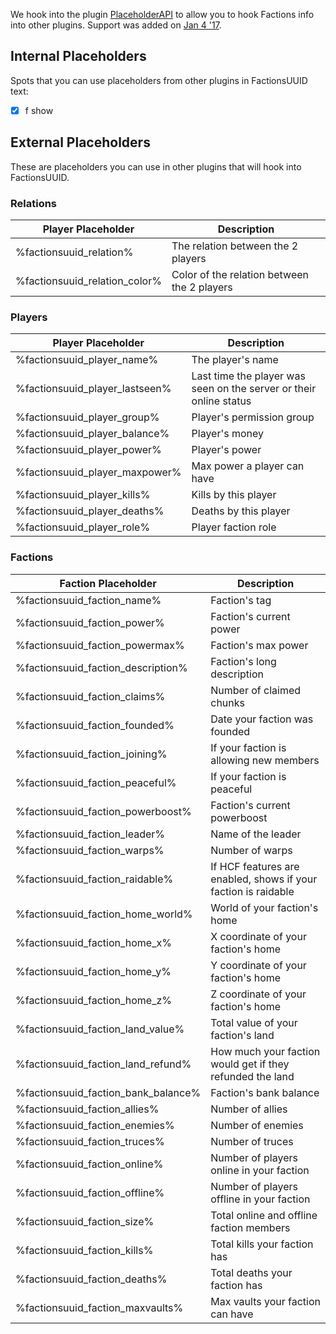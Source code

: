 We hook into the plugin [PlaceholderAPI](https://www.spigotmc.org/resources/placeholderapi.6245/) to allow you to hook Factions info into other plugins. Support was added on [Jan 4 '17](https://github.com/drtshock/Factions/commit/e343ac69fa9b88edce0148ac0ac095af94584638).

## Internal Placeholders
Spots that you can use placeholders from other plugins in FactionsUUID text:
- [x] f show

## External Placeholders
These are placeholders you can use in other plugins that will hook into FactionsUUID.

### Relations

Player Placeholder | Description
--- | ---
%factionsuuid_relation% | The relation between the 2 players
%factionsuuid_relation_color% | Color of the relation between the 2 players

### Players

Player Placeholder | Description
--- | ---
%factionsuuid_player_name% | The player's name
%factionsuuid_player_lastseen% | Last time the player was seen on the server or their online status
%factionsuuid_player_group% | Player's permission group
%factionsuuid_player_balance% | Player's money
%factionsuuid_player_power% | Player's power
%factionsuuid_player_maxpower% | Max power a player can have
%factionsuuid_player_kills% | Kills by this player
%factionsuuid_player_deaths% | Deaths by this player
%factionsuuid_player_role% | Player faction role

### Factions

Faction Placeholder | Description
--- | ---
%factionsuuid_faction_name% | Faction's tag
%factionsuuid_faction_power% | Faction's current power
%factionsuuid_faction_powermax% | Faction's max power
%factionsuuid_faction_description% | Faction's long description
%factionsuuid_faction_claims% | Number of claimed chunks
%factionsuuid_faction_founded% | Date your faction was founded
%factionsuuid_faction_joining% | If your faction is allowing new members
%factionsuuid_faction_peaceful% | If your faction is peaceful
%factionsuuid_faction_powerboost% | Faction's current powerboost
%factionsuuid_faction_leader% | Name of the leader
%factionsuuid_faction_warps% | Number of warps
%factionsuuid_faction_raidable% | If HCF features are enabled, shows if your faction is raidable
%factionsuuid_faction_home_world% | World of your faction's home
%factionsuuid_faction_home_x% | X coordinate of your faction's home
%factionsuuid_faction_home_y% | Y coordinate of your faction's home
%factionsuuid_faction_home_z% | Z coordinate of your faction's home
%factionsuuid_faction_land_value% | Total value of your faction's land
%factionsuuid_faction_land_refund% | How much your faction would get if they refunded the land
%factionsuuid_faction_bank_balance% | Faction's bank balance
%factionsuuid_faction_allies% | Number of allies
%factionsuuid_faction_enemies% | Number of enemies
%factionsuuid_faction_truces% | Number of truces
%factionsuuid_faction_online% | Number of players online in your faction
%factionsuuid_faction_offline% | Number of players offline in your faction
%factionsuuid_faction_size% | Total online and offline faction members
%factionsuuid_faction_kills% | Total kills your faction has
%factionsuuid_faction_deaths% | Total deaths your faction has
%factionsuuid_faction_maxvaults% | Max vaults your faction can have
